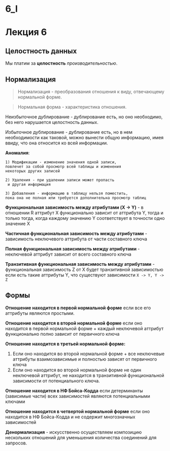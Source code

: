 # 6_l

# Лекция 6

## Целостность данных

Мы платим за **целостность** *производительностью*.

## Нормализация

> Нормализация - преобразования отношения к виду, отвечающему нормальной форме.
> 

> Нормальная форма - характеристика отношения.
> 

Неизбыточное дублирование - дублирование есть, но оно необходимо, без него нарушается целостность данных. 

Избыточное дублирование - дублирование есть, но в нем необходимости как таковой, можно вынести общую информацию, имея ввиду, что она относится ко всей информации. 

**Аномалия**:

```
1) Модификации - изменение значения одной записи,
повлечет за собой просмотр всей таблицы и изменения
некоторых других записей

2) Удаления - при удалении записи может пропасть
 и другая информация

3) Добавления - информацию в таблицу нельзя поместить,
пока она не полная или требуется дополнительна просмотр таблиц
```

**Функциональная зависимость между атрибутами (X -> Y)** - в отношении R аттрибут X функционально зависит от аттрибута Y, тогда и только тогда, когда каждому значению Y соответствует в точности одно значение X

**Частичная функциональная зависимость между атрибутами** - зависимость неключевого аттрибута от части составного ключа

**Полная функциональная зависимость между атрибутами** - неключевой аттрибут зависит от всего составного ключа

**Транзитивная функциональная зависимость между атрибутами** - функциональная зависимость Z от X будет транзитивной зависимостью если есть такие аттрибуты Y, что существуют зависимости `X -> Y, Y -> Z`

## Формы

**Отношение находится в первой нормальной форме** если все его аттрибуты являются простыми.

**Отношение находится в второй нормальной форме** если оно находится в первой нормальной форме + каждый неключевой аттрибут функционально полно зависит от первичного ключа

**Отношение находится в третьей нормальной форме:**

1. Если оно находится во второй нормальной форме + все неключевые аттрибуты взаимозависимые и полностью зависят от первичного ключа
2. Если оно находится во второй нормальной форме не один неключевой аттрибут, не находится в транзитивной функциональной зависимости от потенциального ключа.

**Отношение находится в НФ Бойса-Кодда** если детерминанты (зависимые части) всех зависимостей являются потенциальными ключами

**Отношение находится в четвертой нормальной форме** если оно находится в НФ Бойса-Кодда и не содержит многозначных зависимостей

**Денормализация** - искусственно осуществляем композицию нескольких отношений для уменьшения количества соединений для запросов.